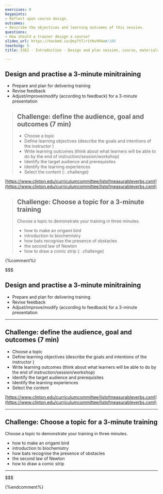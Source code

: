 ```yaml
---
exercises: 0
keypoints:
- Reflect upon course design.
outcomes:
- Describe the objectives and learning outcomes of this session.
questions:
- How should a trainer design a course?
slides_url: https://hackmd.io/@nyTtT/r1tHvVR4w#/105
teaching: 5
title: S3E2 - Introduction - Design and plan session, course, materials

---
```


## Design and practise a 3-minute minitraining

- Prepare and plan for delivering training 
- Revise feedback 
- Adjust/improve/modify (according to feedback) for a 3-minute presentation


> ## Challenge: define the audience, goal and outcomes (7 min)
>
> - Choose a topic
> - Define learning objectives (describe the goals and intentions of the instructor )
> - Write learning outcomes (think about what learners will be able to do by the end of instruction/session/workshop)
> - Identify the target audience and prerequisites
> - Identify the learning experiences
> - Select the content
{: .challenge}

[https://www.clinton.edu/curriculumcommittee/listofmeasurableverbs.cxml](https://www.clinton.edu/curriculumcommittee/listofmeasurableverbs.cxml)


> ## Challenge: Choose a topic  for a 3-minute training
>
> Choose a topic to demonstrate your training in three minutes. 
>
> - how to make an origami bird
> - introduction to biochemistry
> - how bats recognise the presence of obstacles
> - the second law of Newton
> - how to draw a comic strip
{: .challenge}


{%comment%}

$$$
## Design and practise a 3-minute minitraining

- Prepare and plan for delivering training 
- Revise feedback 
- Adjust/improve/modify (according to feedback) for a 3-minute presentation

---

## Challenge: define the audience, goal and outcomes (7 min)

- Choose a topic
- Define learning objectives (describe the goals and intentions of the instructor )
- Write learning outcomes (think about what learners will be able to do by the end of instruction/session/workshop)
- Identify the target audience and prerequisites
- Identify the learning experiences
- Select the content

[https://www.clinton.edu/curriculumcommittee/listofmeasurableverbs.cxml](https://www.clinton.edu/curriculumcommittee/listofmeasurableverbs.cxml)

---

## Challenge: Choose a topic  for a 3-minute training

Choose a topic to demonstrate your training in three minutes. 
- how to make an origami bird
- introduction to biochemistry
- how bats recognise the presence of obstacles
- the second law of Newton
- how to draw a comic strip

---
$$$



{%endcomment%}
